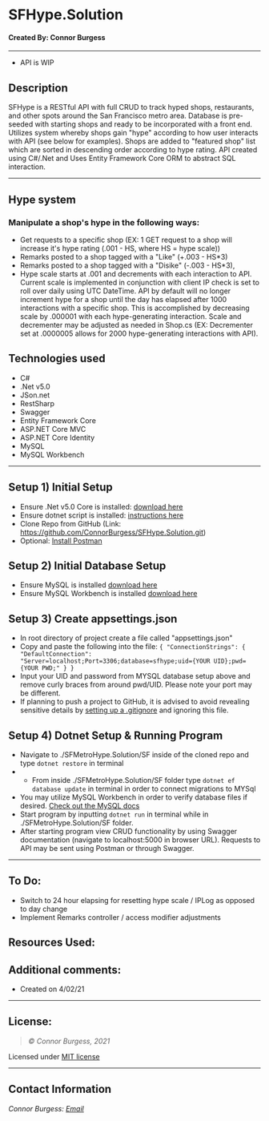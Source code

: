 # SFHype.Solution
#### Created By: Connor Burgess 
* * *

* API is WIP

## Description  
SFHype is a RESTful API with full CRUD to track hyped shops, restaurants, and other spots around the San Francisco metro area. Database is pre-seeded with starting shops and ready to be incorporated with a front end. Utilizes system whereby shops gain "hype" according to how user interacts with API (see below for examples). Shops are added to "featured shop" list which are sorted in descending order according to hype rating. API created using C#/.Net and Uses Entity Framework Core ORM to abstract SQL interaction. 
* * *

## Hype system
### Manipulate a shop's hype in the following ways:
* Get requests to a specific shop (EX: 1 GET request to a shop will increase it's hype rating (.001 - HS, where HS = hype scale))
* Remarks posted to a shop tagged with a "Like" (+.003 - HS*3)
* Remarks posted to a shop tagged with a "Disike" (-.003 - HS*3),
* Hype scale starts at .001 and decrements with each interaction to API. Current scale is implemented in conjunction with client IP check is set to roll over daily using UTC DateTime. API by default will no longer increment hype for a shop until the day has elapsed after 1000 interactions with a specific shop. This is accomplished by decreasing scale by .000001 with each hype-generating interaction. Scale and decrementer may be adjusted as needed in Shop.cs (EX: Decrementer set at .0000005 allows for 2000 hype-generating interactions with API). 

## Technologies used
* C#
* .Net v5.0
* JSon.net
* RestSharp
* Swagger
* Entity Framework Core
* ASP.NET Core MVC
* ASP.NET Core Identity
* MySQL
* MySQL Workbench

* * *
## Setup 1) Initial Setup
* Ensure .Net v5.0 Core is installed: [download here](https://dotnet.microsoft.com/download/dotnet/5.0)
* Ensure dotnet script is installed: [instructions here](https://github.com/filipw/dotnet-script)
* Clone Repo from GitHub (Link: https://github.com/ConnorBurgess/SFHype.Solution.git)
* Optional: [Install Postman](https://www.postman.com/)

## Setup 2) Initial Database Setup
* Ensure MySQL is installed [download here](https://www.mysql.com/)
* Ensure MySQL Workbench is installed [download here](https://www.mysql.com/products/workbench/)

## Setup 3) Create appsettings.json
* In root directory of project create a file called "appsettings.json"
* Copy and paste the following into the file:
`{
  "ConnectionStrings": {
    "DefaultConnection": "Server=localhost;Port=3306;database=sfhype;uid={YOUR UID};pwd={YOUR PWD;"
  }
}`
* Input your UID and password from MYSQL database setup above and remove curly braces from around pwd/UID. Please note your port may be different.
* If planning to push a project to GitHub, it is advised to avoid revealing sensitive details by [setting up a .gitignore](https://docs.github.com/en/github/using-git/ignoring-files) and ignoring this file.


## Setup 4) Dotnet Setup & Running Program
* Navigate to ./SFMetroHype.Solution/SF inside of the cloned repo and type `dotnet restore` in terminal
* * From inside ./SFMetroHype.Solution/SF folder type `dotnet ef database update` in terminal in order to connect migrations to MYSql
* You may utilize MySQL Workbench in order to verify database files if desired. [Check out the MySQL docs](https://dev.mysql.com/doc/workbench/en/wb-sql-editor-navigator.html)
* Start program by inputting `dotnet run` in terminal while in ./SFMetroHype.Solution/SF folder.
* After starting program view CRUD functionality by using Swagger documentation (navigate to localhost:5000 in browser URL). Requests to API may be sent using Postman or through Swagger.
* * *

## To Do:
* Switch to 24 hour elapsing for resetting hype scale / IPLog as opposed to day change
* Implement Remarks controller / access modifier adjustments
## Resources Used:


## Additional comments:
* Created on 4/02/21  
* * *

## License:
> *&copy; Connor Burgess, 2021*

Licensed under [MIT license](https://mit-license.org/)

* * *

## Contact Information
_Connor Burgess: [Email](connorburgesscodes@gmail.com)_